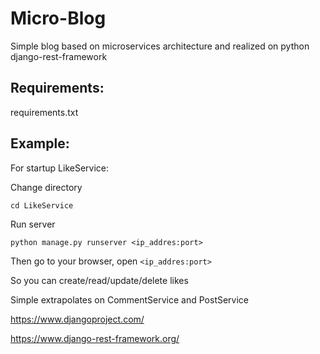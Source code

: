 # Micro-Blog
Simple blog based on microservices architecture and realized on python django-rest-framework

## Requirements:
requirements.txt

## Example:

For startup LikeService:

Change directory
```
cd LikeService
```

Run server
```
python manage.py runserver <ip_addres:port>
```

Then go to your browser, open ```<ip_addres:port>```

So you can create/read/update/delete likes

Simple extrapolates on CommentService and PostService

https://www.djangoproject.com/

https://www.django-rest-framework.org/
